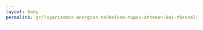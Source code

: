 ```yaml
---
layout: body
permalink: gr/logariasmos-anergias-tekhnikon-tupou-athenon-kai-thessalonikes/
---
```


